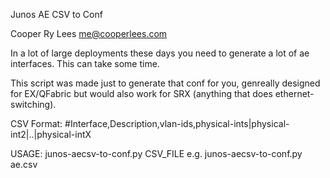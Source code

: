 Junos AE CSV to Conf

Cooper Ry Lees
<me@cooperlees.com>

In a lot of large deployments these days you need to generate a lot of ae interfaces. This can take some time.

This script was made just to generate that conf for you, genreally designed for EX/QFabric but would also work for SRX (anything that does ethernet-switching).

CSV Format:
	#Interface,Description,vlan-ids,physical-ints|physical-int2|..|physical-intX

USAGE:
	junos-aecsv-to-conf.py CSV_FILE
	e.g.
		junos-aecsv-to-conf.py ae.csv
